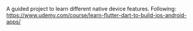 A guided project to learn different native device features. Following: https://www.udemy.com/course/learn-flutter-dart-to-build-ios-android-apps/